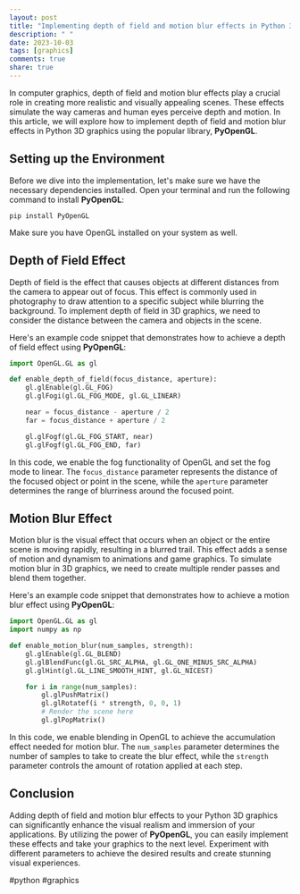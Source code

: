 ```yaml
---
layout: post
title: "Implementing depth of field and motion blur effects in Python 3D graphics"
description: " "
date: 2023-10-03
tags: [graphics]
comments: true
share: true
---
```


In computer graphics, depth of field and motion blur effects play a crucial role in creating more realistic and visually appealing scenes. These effects simulate the way cameras and human eyes perceive depth and motion. In this article, we will explore how to implement depth of field and motion blur effects in Python 3D graphics using the popular library, **PyOpenGL**.

## Setting up the Environment

Before we dive into the implementation, let's make sure we have the necessary dependencies installed. Open your terminal and run the following command to install **PyOpenGL**:

```
pip install PyOpenGL
```
Make sure you have OpenGL installed on your system as well.

## Depth of Field Effect

Depth of field is the effect that causes objects at different distances from the camera to appear out of focus. This effect is commonly used in photography to draw attention to a specific subject while blurring the background. To implement depth of field in 3D graphics, we need to consider the distance between the camera and objects in the scene.

Here's an example code snippet that demonstrates how to achieve a depth of field effect using **PyOpenGL**:

```python
import OpenGL.GL as gl

def enable_depth_of_field(focus_distance, aperture):
    gl.glEnable(gl.GL_FOG)
    gl.glFogi(gl.GL_FOG_MODE, gl.GL_LINEAR)

    near = focus_distance - aperture / 2
    far = focus_distance + aperture / 2

    gl.glFogf(gl.GL_FOG_START, near)
    gl.glFogf(gl.GL_FOG_END, far)
```

In this code, we enable the fog functionality of OpenGL and set the fog mode to linear. The `focus_distance` parameter represents the distance of the focused object or point in the scene, while the `aperture` parameter determines the range of blurriness around the focused point.

## Motion Blur Effect

Motion blur is the visual effect that occurs when an object or the entire scene is moving rapidly, resulting in a blurred trail. This effect adds a sense of motion and dynamism to animations and game graphics. To simulate motion blur in 3D graphics, we need to create multiple render passes and blend them together.

Here's an example code snippet that demonstrates how to achieve a motion blur effect using **PyOpenGL**:

```python
import OpenGL.GL as gl
import numpy as np

def enable_motion_blur(num_samples, strength):
    gl.glEnable(gl.GL_BLEND)
    gl.glBlendFunc(gl.GL_SRC_ALPHA, gl.GL_ONE_MINUS_SRC_ALPHA)
    gl.glHint(gl.GL_LINE_SMOOTH_HINT, gl.GL_NICEST)

    for i in range(num_samples):
        gl.glPushMatrix()
        gl.glRotatef(i * strength, 0, 0, 1)
        # Render the scene here
        gl.glPopMatrix()
```

In this code, we enable blending in OpenGL to achieve the accumulation effect needed for motion blur. The `num_samples` parameter determines the number of samples to take to create the blur effect, while the `strength` parameter controls the amount of rotation applied at each step.

## Conclusion

Adding depth of field and motion blur effects to your Python 3D graphics can significantly enhance the visual realism and immersion of your applications. By utilizing the power of **PyOpenGL**, you can easily implement these effects and take your graphics to the next level. Experiment with different parameters to achieve the desired results and create stunning visual experiences.

#python #graphics